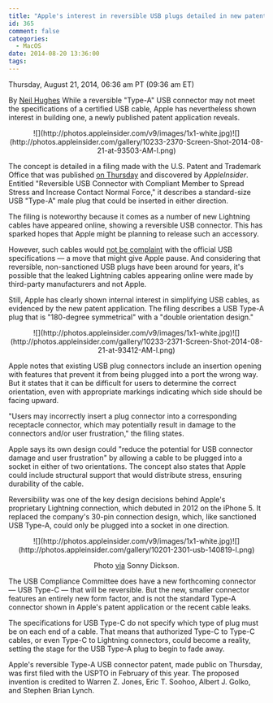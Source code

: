```yaml
---
title: "Apple's interest in reversible USB plugs detailed in new patent application"
id: 365
comment: false
categories:
  - MacOS
date: 2014-08-20 13:36:00
tags:
---
```


<div readability="66">

 Thursday, August 21, 2014, 06:36 am PT (09:36 am ET) 

 By [Neil Hughes](mailto:neil@appleinsider.com)
<span>While a reversible "Type-A" USB connector may not meet the specifications of a certified USB cable, Apple has nevertheless shown interest in building one, a newly published patent application reveals.

</span>

<div align="center">
<div>![](http://photos.appleinsider.com/v9/images/1x1-white.jpg)<noscript>![](http://photos.appleinsider.com/gallery/10233-2370-Screen-Shot-2014-08-21-at-93503-AM-l.png)</noscript></div>

<span></span></div>

The concept is detailed in a filing made with the U.S. Patent and Trademark Office that was published [on Thursday](http://www.freepatentsonline.com/y2014/0235095.html) and discovered by _AppleInsider_. Entitled "Reversible USB Connector with Compliant Member to Spread Stress and Increase Contact Normal Force," it describes a standard-size USB "Type-A" male plug that could be inserted in either direction.

The filing is noteworthy because it comes as a number of new Lightning cables have appeared online, showing a reversible USB connector. This has sparked hopes that Apple might be planning to release such an accessory.

However, such cables would [not be complaint](http://appleinsider.com/articles/14/08/19/questionable-leaks-raise-hopes-that-apple-will-release-new-lightning-cable-with-reversible-usb-connector) with the official USB specifications — a move that might give Apple pause. And considering that reversible, non-sanctioned USB plugs have been around for years, it's possible that the leaked Lightning cables appearing online were made by third-party manufacturers and not Apple.

Still, Apple has clearly shown internal interest in simplifying USB cables, as evidenced by the new patent application. The filing describes a USB Type-A plug that is "180-degree symmetrical" with a "double orientation design."

<div align="center">
<div>![](http://photos.appleinsider.com/v9/images/1x1-white.jpg)<noscript>![](http://photos.appleinsider.com/gallery/10233-2371-Screen-Shot-2014-08-21-at-93412-AM-l.png)</noscript></div>

<span></span></div>

Apple notes that existing USB plug connectors include an insertion opening with features that prevent it from being plugged into a port the wrong way. But it states that it can be difficult for users to determine the correct orientation, even with appropriate markings indicating which side should be facing upward.

"Users may incorrectly insert a plug connector into a corresponding receptacle connector, which may potentially result in damage to the connectors and/or user frustration," the filing states.

Apple says its own design could "reduce the potential for USB connector damage and user frustration" by allowing a cable to be plugged into a socket in either of two orientations. The concept also states that Apple could include structural support that would distribute stress, ensuring durability of the cable.

Reversibility was one of the key design decisions behind Apple's proprietary Lightning connection, which debuted in 2012 on the iPhone 5\. It replaced the company's 30-pin connection design, which, like sanctioned USB Type-A, could only be plugged into a socket in one direction.

<div align="center">
<div>![](http://photos.appleinsider.com/v9/images/1x1-white.jpg)<noscript>![](http://photos.appleinsider.com/gallery/10201-2301-usb-140819-l.png)</noscript></div>

<span>Photo [via](https://twitter.com/SonnyDickson/status/500837230491860992) Sonny Dickson.</span></div>

The USB Compliance Committee does have a new forthcoming connector — USB Type-C — that will be reversible. But the new, smaller connector features an entirely new form factor, and is not the standard Type-A connector shown in Apple's patent application or the recent cable leaks.

The specifications for USB Type-C do not specify which type of plug must be on each end of a cable. That means that authorized Type-C to Type-C cables, or even Type-C to Lightning connectors, could become a reality, setting the stage for the USB Type-A plug to begin to fade away.

Apple's reversible Type-A USB connector patent, made public on Thursday, was first filed with the USPTO in February of this year. The proposed invention is credited to Warren Z. Jones, Eric T. Soohoo, Albert J. Golko, and Stephen Brian Lynch. 
</div>